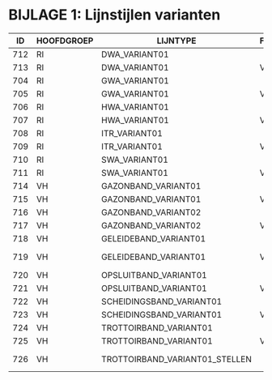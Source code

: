 # BIJLAGE 1: Lijnstijlen varianten

<div class="issue" data-number="176"></div>

| ID  | HOOFDGROEP                 | LIJNTYPE        | FASE | OPTIE                                                        | DEFINITIE                | VERSIE | STATUS | OPMERKINGEN  |
| --- | -------------------------- | --------------- | ---- | ------------------------------------------------------------ | ------------------------ | ------ | ------ | ------------ |
| 712 | RI                         | DWA_VARIANT01   |       |    SO   | A,9,-5,0,-5                                                  | 5.0                      | NIEUW  | Variant01 |
| 713 | RI                         | DWA_VARIANT01   | V    | SO  |   A,4.5,[VERWIJDEREN2,NLCS.SHX,s=1],4.5,-5,0,-5            | 5.0                      | NIEUW  | Variant01 |
| 704 | RI                         | GWA_VARIANT01   |       |    SO   | A,16,-2,2,-2                                                | 5.0                      | NIEUW  | Variant01 |
| 705 | RI                         | GWA_VARIANT01   | V    | SO   |  A,7.5,[VERWIJDEREN2,NLCS.SHX,s=1],7.5,-2,2,-2            | 5.0                      | NIEUW  | Variant01 |
| 706 | RI                         | HWA_VARIANT01   |       |    SO   | A,4,-2.4                                                   | 5.0                      | NIEUW  | Variant01 |
| 707 | RI                         | HWA_VARIANT01   | V    | S  |  A,2,[VERWIJDEREN2,NLCS.SHX,s=1],2,-2.4                  | 5.0                      | NIEUW  | Variant01 |
| 708 | RI                         | ITR_VARIANT01   |       |    SO   | A,15,-2,0,-2,0,-2                                         | 5.0                      | NIEUW  | Variant01 |
| 709 | RI                         | ITR_VARIANT01   | V    | SO   |  A,7.5,[VERWIJDEREN2,NLCS.SHX,s=1],7.5,-2,0,-2,0,-2    | 5.0                      | NIEUW  | Variant01 |
| 710 | RI                         | SWA_VARIANT01   |       |    SO   | A,15,-2,2,-2                                              | 5.0                      | NIEUW  | Variant01 |
| 711 | RI                         | SWA_VARIANT01   | V    | SO  |   A,7.5,[VERWIJDEREN2,NLCS.SHX,s=1],7.5,-2,2,-2          | 5.0                      | NIEUW  | Variant01 |
| 714 | VH                         | GAZONBAND_VARIANT01 |       |    SO   | A,7.5,-2                                                 | 5.0                      | NIEUW  | Variant01 |
| 715 | VH                         | GAZONBAND_VARIANT01 | V  | SO  |  A,3.75,[VERWIJDEREN2,NLCS.SHX,s=1],3.75,-2             | 5.0                      | NIEUW  | Variant01 |
| 716 | VH                         | GAZONBAND_VARIANT02 |       |    SO   | A,5,-5                                                  | 5.0                      | NIEUW  | Variant02 |
| 717 | VH                         | GAZONBAND_VARIANT02 | V  | SO  |   A,2.5,[VERWIJDEREN2,NLCS.SHX,s=1],2.5,-5              | 5.0                      | NIEUW  | Variant02 |
| 718 | VH                         | GELEIDEBAND_VARIANT01 |       |    SO   | A,4,-2,0,-2                                            | 5.0                      | NIEUW  | Variant01 |
| 719 | VH                         | GELEIDEBAND_VARIANT01 | V  | SO   |    A,4,-2,0,-2,2,[VERWIJDEREN2,NLCS.SHX,s=1],2,-2,0,-2 | 5.0                      | NIEUW  | Variant01 |
| 720 | VH                         | OPSLUITBAND_VARIANT01 |       |    SO   | A,8,-2,2,-2                                            | 5.0                      | NIEUW  | Variant01 |
| 721 | VH                         | OPSLUITBAND_VARIANT01 | V  | SO   |  A,4,[VERWIJDEREN2,NLCS.SHX,s=1],4,-2,2,-2           | 5.0                      | NIEUW  | Variant01 |
| 722 | VH                         | SCHEIDINGSBAND_VARIANT01 |       |    SO   | A,8,-2,0,-2,0,-2                                      | 5.0                      | NIEUW  | Variant01 |
| 723 | VH                         | SCHEIDINGSBAND_VARIANT01 | V  | SO   |   A,4,[VERWIJDEREN2,NLCS.SHX,s=1],4,-2,0,-2,0,-2     | 5.0                      | NIEUW  | Variant01 |
| 724 | VH                         | TROTTOIRBAND_VARIANT01 |       |    SO   | A,10,-2,2,-2,2,-2                                    | 5.0                      | NIEUW  | Variant01 |
| 725 | VH                         | TROTTOIRBAND_VARIANT01 | V  | SO    |   A,5,[VERWIJDEREN2,NLCS.SHX,s=1],5,-2,2,-2,2,-2     | 5.0                      | NIEUW  | Variant01 |
| 726 | VH                         | TROTTOIRBAND_VARIANT01_STELLEN |       |    SO   | A,5,["S",standard,U=0.0,x=-0.5,y=-.9,s=1.8],5,-2,2,-2,2,-2 | 5.0                | NIEUW  | Variant01 |
